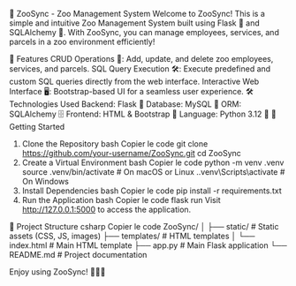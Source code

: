 


🦁 ZooSync - Zoo Management System
Welcome to ZooSync! This is a simple and intuitive Zoo Management System built using Flask 🐍 and SQLAlchemy 💾. With ZooSync, you can manage employees, services, and parcels in a zoo environment efficiently!

🌟 Features
CRUD Operations 📝:
Add, update, and delete zoo employees, services, and parcels.
SQL Query Execution 🛠️:
Execute predefined and custom SQL queries directly from the web interface.
Interactive Web Interface 🖥️:
Bootstrap-based UI for a seamless user experience.
🛠️ Technologies Used
Backend: Flask 🐍
Database: MySQL 💾
ORM: SQLAlchemy 🗄️
Frontend: HTML & Bootstrap 🎨
Language: Python 3.12 🐍
🚀 Getting Started
1. Clone the Repository
bash
Copier le code
git clone https://github.com/your-username/ZooSync.git
cd ZooSync
2. Create a Virtual Environment
bash
Copier le code
python -m venv .venv
source .venv/bin/activate       # On macOS or Linux
.\.venv\Scripts\activate        # On Windows
3. Install Dependencies
bash
Copier le code
pip install -r requirements.txt
4. Run the Application
bash
Copier le code
flask run
Visit http://127.0.0.1:5000 to access the application.

📂 Project Structure
csharp
Copier le code
ZooSync/
│
├── static/                     # Static assets (CSS, JS, images)
├── templates/                  # HTML templates
│   └── index.html              # Main HTML template
├── app.py                      # Main Flask application
└── README.md                   # Project documentation




Enjoy using ZooSync! 🦓🐒🦒
